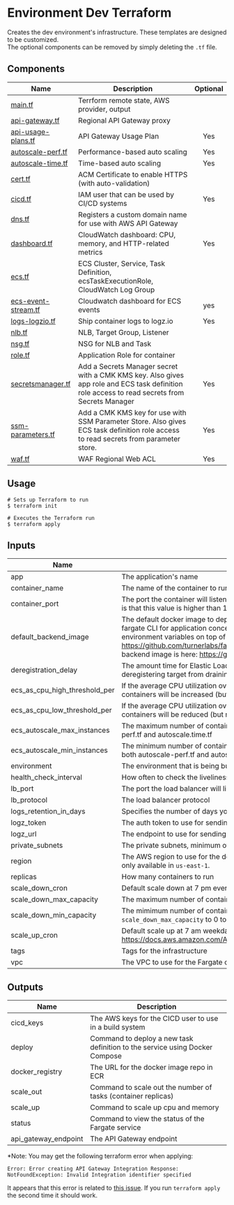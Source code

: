# Environment Dev Terraform

Creates the dev environment's infrastructure. These templates are designed to be customized.  
The optional components can be removed by simply deleting the `.tf` file.


## Components

| Name | Description | Optional |
|------|-------------|:----:|
| [main.tf](./env/main.tf) | Terrform remote state, AWS provider, output |  |
| [api-gateway.tf](./env/api-gateway.tf) | Regional API Gateway proxy |  |
| [api-usage-plans.tf](./env/api-usage-plans.tf) | API Gateway Usage Plan | Yes |
| [autoscale-perf.tf](./env/autoscale-perf.tf) | Performance-based auto scaling | Yes |
| [autoscale-time.tf](./env/autoscale-time.tf) | Time-based auto scaling | Yes |
| [cert.tf](./env/cert.tf) | ACM Certificate to enable HTTPS (with auto-validation) | |
| [cicd.tf](./env/cicd.tf) | IAM user that can be used by CI/CD systems | Yes |
| [dns.tf](./env/dns.tf) | Registers a custom domain name for use with AWS API Gateway | |
| [dashboard.tf](./env/dashboard.tf) | CloudWatch dashboard: CPU, memory, and HTTP-related metrics | Yes |
| [ecs.tf](./env/ecs.tf) | ECS Cluster, Service, Task Definition, ecsTaskExecutionRole, CloudWatch Log Group |  |
| [ecs-event-stream.tf](./env/ecs.tf) | Cloudwatch dashboard for ECS events | yes |
| [logs-logzio.tf](./env/logs-logzio.tf) | Ship container logs to logz.io | Yes |
| [nlb.tf](./env/nlb.tf) | NLB, Target Group, Listener  |  |
| [nsg.tf](./env/nsg.tf)| NSG for NLB and Task |  |
| [role.tf](./env/role.tf) | Application Role for container |  |
| [secretsmanager.tf](./env/secretsmanager.tf) | Add a Secrets Manager secret with a CMK KMS key. Also gives app role and ECS task definition role access to read secrets from Secrets Manager | Yes |
| [ssm-parameters.tf](./env/ssm-parameters.tf) | Add a CMK KMS key for use with SSM Parameter Store. Also gives ECS task definition role access to read secrets from parameter store. | Yes |
| [waf.tf](./env/waf.tf) |  WAF Regional Web ACL | Yes |

## Usage

```
# Sets up Terraform to run
$ terraform init

# Executes the Terraform run
$ terraform apply
```


## Inputs

| Name | Description | Type | Default | Required |
|------|-------------|:----:|:-----:|:-----:|
| app | The application's name | string | - | yes |
| container_name | The name of the container to run | string | `app` | no |
| container_port | The port the container will listen on, used for load balancer health check Best practice is that this value is higher than 1024 so the container processes isn't running at root. | string | - | yes |
| default_backend_image | The default docker image to deploy with the infrastructure. Note that you can use the fargate CLI for application concerns like deploying actual application images and environment variables on top of the infrastructure provisioned by this template https://github.com/turnerlabs/fargate note that the source for the turner default backend image is here: https://github.com/turnerlabs/turner-defaultbackend | string | `quay.io/turner/turner-defaultbackend:0.2.0` | no |
| deregistration_delay | The amount time for Elastic Load Balancing to wait before changing the state of a deregistering target from draining to unused | string | `30` | no |
| ecs_as_cpu_high_threshold_per | If the average CPU utilization over a minute rises to this threshold, the number of containers will be increased (but not above ecs_autoscale_max_instances). | string | `80` | no |
| ecs_as_cpu_low_threshold_per | If the average CPU utilization over a minute drops to this threshold, the number of containers will be reduced (but not below ecs_autoscale_min_instances). | string | `20` | no |
| ecs_autoscale_max_instances | The maximum number of containers that should be running. used by both autoscale-perf.tf and autoscale.time.tf | string | `8` | no |
| ecs_autoscale_min_instances | The minimum number of containers that should be running. Must be at least 1. used by both autoscale-perf.tf and autoscale.time.tf For production, consider using at least "2". | string | `1` | no |
| environment | The environment that is being built | string | - | yes |
| health_check_interval | How often to check the liveliness of the container | string | `30` | no |
| lb_port | The port the load balancer will listen on | string | `80` | no |
| lb_protocol | The load balancer protocol | string | `TCP` | no |
| logs_retention_in_days | Specifies the number of days you want to retain log events | int | 90 | no |
| logz_token | The auth token to use for sending logs to Logz.io | string | - | yes |
| logz_url | The endpoint to use for sending logs to Logz.io | string | `https://listener.logz.io:8071` | no |
| private_subnets | The private subnets, minimum of 2, that are a part of the VPC(s) | string | - | yes |
| region | The AWS region to use for the dev environment's infrastructure Currently, Fargate is only available in `us-east-1`. | string | `us-east-1` | no |
| replicas | How many containers to run | string | `1` | no |
| scale_down_cron | Default scale down at 7 pm every day | string | `cron(0 23 * * ? *)` | no |
| scale_down_max_capacity | The maximum number of containers to scale down to. | string | `0` | no |
| scale_down_min_capacity | The mimimum number of containers to scale down to. Set this and `scale_down_max_capacity` to 0 to turn off service on the `scale_down_cron` schedule. | string | `0` | no |
| scale_up_cron | Default scale up at 7 am weekdays, this is UTC so it doesn't adjust to daylight savings https://docs.aws.amazon.com/AmazonCloudWatch/latest/events/ScheduledEvents.html | string | `cron(0 11 ? * MON-FRI *)` | no |
| tags | Tags for the infrastructure | map | - | yes |
| vpc | The VPC to use for the Fargate cluster | string | - | yes |

## Outputs

| Name | Description |
|------|-------------|
| cicd_keys | The AWS keys for the CICD user to use in a build system |
| deploy | Command to deploy a new task definition to the service using Docker Compose |
| docker_registry | The URL for the docker image repo in ECR |
| scale_out | Command to scale out the number of tasks (container replicas) |
| scale_up | Command to scale up cpu and memory |
| status | Command to view the status of the Fargate service |
| api_gateway_endpoint | The API Gateway endpoint |


*Note:  You may get the following terraform error when applying:

```
Error: Error creating API Gateway Integration Response: NotFoundException: Invalid Integration identifier specified
```

It appears that this error is related to [this issue](https://github.com/terraform-providers/terraform-provider-aws/issues/6790).  If you run `terraform apply` the second time it should work.